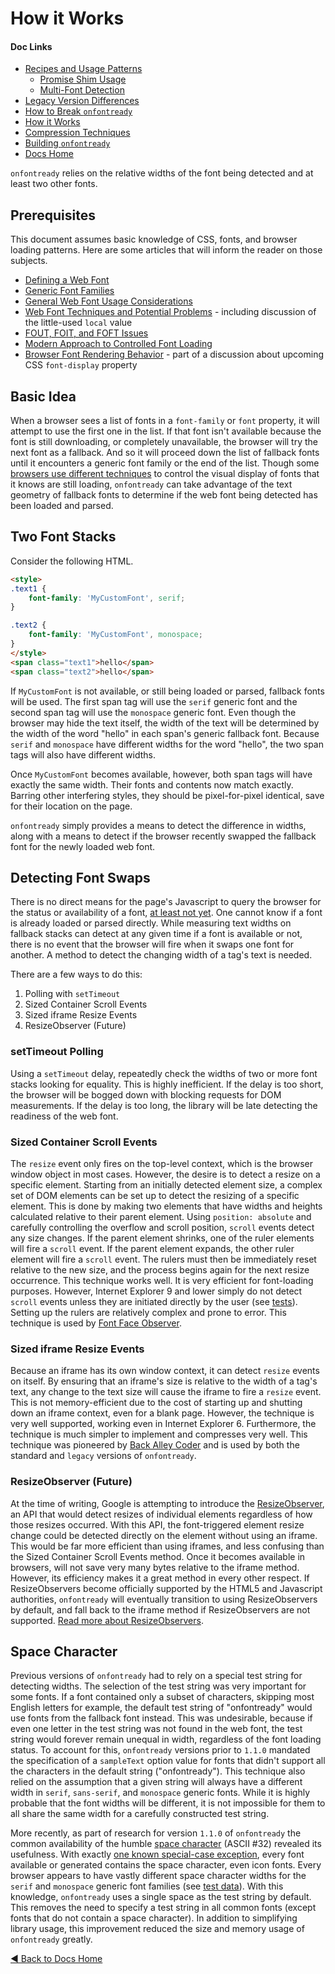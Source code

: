 # How it Works

#### Doc Links
* [Recipes and Usage Patterns](recipesAndUsagePatterns.md)
    - [Promise Shim Usage](promiseShimUsage.md)
    - [Multi-Font Detection](multiFontDetection.md)
* [Legacy Version Differences](legacyVersionDifferences.md)
* [How to Break `onfontready`](howToBreakOnfontready.md)
* [How it Works](howItWorks.md)
* [Compression Techniques](compressionTechniques.md)
* [Building `onfontready`](buildingOnfontready.md)
* [Docs Home](README.md)

`onfontready` relies on the relative widths of the font being detected and at least two other fonts.


## Prerequisites

This document assumes basic knowledge of CSS, fonts, and browser loading patterns. Here are some articles that will inform the reader on those subjects.

* [Defining a Web Font](https://css-tricks.com/snippets/css/using-font-face/)
* [Generic Font Families](https://developer.mozilla.org/en-US/docs/Web/CSS/font-family#Values)
* [General Web Font Usage Considerations](http://www.html5rocks.com/en/tutorials/webfonts/quick/)
* [Web Font Techniques and Potential Problems](http://www.paulirish.com/2009/bulletproof-font-face-implementation-syntax/) - including discussion of the little-used `local` value
* [FOUT, FOIT, and FOFT Issues](https://css-tricks.com/fout-foit-foft/)
* [Modern Approach to Controlled Font Loading](https://www.filamentgroup.com/lab/font-events.html)
* [Browser Font Rendering Behavior](https://developers.google.com/web/updates/2016/02/font-display?hl=en) - part of a discussion about upcoming CSS `font-display` property


## Basic Idea

When a browser sees a list of fonts in a `font-family` or `font` property, it will attempt to use the first one in the list. If that font isn't available because the font is still downloading, or completely unavailable, the browser will try the next font as a fallback. And so it will proceed down the list of fallback fonts until it encounters a generic font family or the end of the list. Though some [browsers use different techniques](https://developers.google.com/web/updates/2016/02/font-display?hl=en) to control the visual display of fonts that it knows are still loading, `onfontready` can take advantage of the text geometry of fallback fonts to determine if the web font being detected has been loaded and parsed.


## Two Font Stacks

Consider the following HTML.

```html
<style>
.text1 {
    font-family: 'MyCustomFont', serif;
}

.text2 {
    font-family: 'MyCustomFont', monospace;
}
</style>
<span class="text1">hello</span>
<span class="text2">hello</span>
```

If `MyCustomFont` is not available, or still being loaded or parsed, fallback fonts will be used. The first span tag will use the `serif` generic font and the second span tag will use the `monospace` generic font. Even though the browser may hide the text itself, the width of the text will be determined by the width of the word "hello" in each span's generic fallback font. Because `serif` and `monospace` have different widths for the word "hello", the two span tags will also have different widths.

Once `MyCustomFont` becomes available, however, both span tags will have exactly the same width. Their fonts and contents now match exactly. Barring other interfering styles, they should be pixel-for-pixel identical, save for their location on the page.

`onfontready` simply provides a means to detect the difference in widths, along with a means to detect if the browser recently swapped the fallback font for the newly loaded web font.


## Detecting Font Swaps

There is no direct means for the page's Javascript to query the browser for the status or availability of a font, [at least not yet](https://developer.mozilla.org/en-US/docs/Web/API/CSS_Font_Loading_API). One cannot know if a font is already loaded or parsed directly. While measuring text widths on fallback stacks can detect at any given time if a font is available or not, there is no event that the browser will fire when it swaps one font for another. A method to detect the changing width of a tag's text is needed.

There are a few ways to do this:

1. Polling with `setTimeout`
2. Sized Container Scroll Events
3. Sized iframe Resize Events
4. ResizeObserver (Future)


### setTimeout Polling

Using a `setTimeout` delay, repeatedly check the widths of two or more font stacks looking for equality. This is highly inefficient. If the delay is too short, the browser will be bogged down with blocking requests for DOM measurements. If the delay is too long, the library will be late detecting the readiness of the web font.


### Sized Container Scroll Events

The `resize` event only fires on the top-level context, which is the browser window object in most cases. However, the desire is to detect a resize on a specific element. Starting from an initially detected element size, a complex set of DOM elements can be set up to detect the resizing of a specific element. This is done by making two elements that have widths and heights calculated relative to their parent element. Using `position: absolute` and carefully controlling the overflow and scroll position, `scroll` events detect any size changes. If the parent element shrinks, one of the ruler elements will fire a `scroll` event. If the parent element expands, the other ruler element will fire a `scroll` event. The rulers must then be immediately reset relative to the new size, and the process begins again for the next resize occurrence. This technique works well. It is very efficient for font-loading purposes. However, Internet Explorer 9 and lower simply do not detect `scroll` events unless they are initiated directly by the user (see [tests](../tests/scrollBasedResizeDetectionTest/index.html)). Setting up the rulers are relatively complex and prone to error. This technique is used by [Font Face Observer](https://github.com/bramstein/fontfaceobserver/).


### Sized iframe Resize Events

Because an iframe has its own window context, it can detect `resize` events on itself. By ensuring that an iframe's size is relative to the width of a tag's text, any change to the text size will cause the iframe to fire a `resize` event. This is not memory-efficient due to the cost of starting up and shutting down an iframe context, even for a blank page. However, the technique is very well supported, working even in Internet Explorer 6. Furthermore, the technique is much simpler to implement and compresses very well. This technique was pioneered by [Back Alley Coder](http://www.backalleycoder.com/2013/03/18/cross-browser-event-based-element-resize-detection/) and is used by both the standard and `legacy` versions of `onfontready`.


### ResizeObserver (Future)

At the time of writing, Google is attempting to introduce the [ResizeObserver](https://wicg.github.io/ResizeObserver/), an API that would detect resizes of individual elements regardless of how those resizes occurred. With this API, the font-triggered element resize change could be detected directly on the element without using an iframe. This would be far more efficient than using iframes, and less confusing than the Sized Container Scroll Events method. Once it becomes available in browsers, will not save very many bytes relative to the iframe method. However, its efficiency makes it a great method in every other respect. If ResizeObservers become officially supported by the HTML5 and Javascript authorities, `onfontready` will eventually transition to using ResizeObservers by default, and fall back to the iframe method if ResizeObservers are not supported. [Read more about ResizeObservers](https://developers.google.com/web/updates/2016/10/resizeobserver).


## Space Character

Previous versions of `onfontready` had to rely on a special test string for detecting widths. The selection of the test string was very important for some fonts. If a font contained only a subset of characters, skipping most English letters for example, the default test string of "onfontready" would use fonts from the fallback font instead. This was undesirable, because if even one letter in the test string was not found in the web font, the test string would forever remain unequal in width, regardless of the font loading status. To account for this, `onfontready` versions prior to `1.1.0` mandated the specification of a `sampleText` option value for fonts that didn't support all the characters in the default string ("onfontready"). This technique also relied on the assumption that a given string will always have a different width in `serif`, `sans-serif`, and `monospace` generic fonts. While it is highly probable that the font widths will be different, it is not impossible for them to all share the same width for a carefully constructed test string.

More recently, as part of research for version `1.1.0` of `onfontready` the common availability of the humble [space character](https://en.wikipedia.org/wiki/Whitespace_character) (ASCII #32) revealed its usefulness. With exactly [one known special-case exception](http://stackoverflow.com/q/39172165/195068), every font available or generated contains the space character, even icon fonts. Every browser appears to have vastly different space character widths for the `serif` and `monospace` generic font families (see [test data](../tests/spaceCharacterWidths/index.html)). With this knowledge, `onfontready` uses a single space as the test string by default. This removes the need to specify a test string in all common fonts (except fonts that do not contain a space character). In addition to simplifying library usage, this improvement reduced the size and memory usage of `onfontready` greatly.


[◀ Back to Docs Home](README.md)
